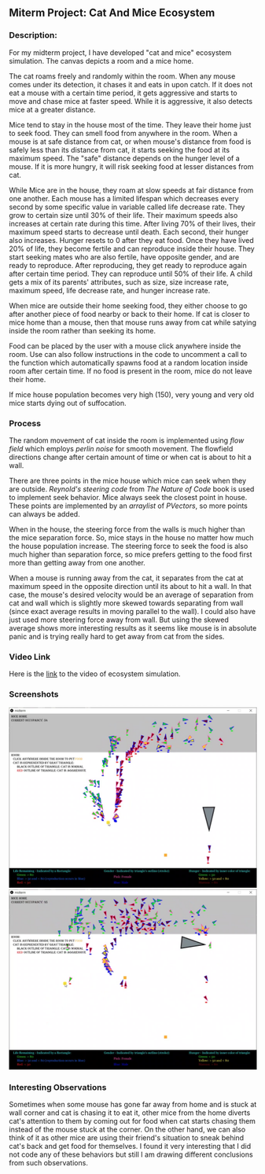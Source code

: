 ## Miterm Project: Cat And Mice Ecosystem

### Description:
For my midterm project, I have developed "cat and mice" ecosystem simulation. The canvas depicts a room and a mice home.

The cat roams freely and randomly within the room. When any mouse comes under its detection, it chases it and eats in upon catch. If it does not eat a mouse with a certain
time period, it gets aggressive and starts to move and chase mice at faster speed. While it is aggressive, it also detects mice at a greater distance.

Mice tend to stay in the house most of the time. They leave their home just to seek food. They can smell food from anywhere in the room. When a mouse is at safe distance from cat, or when mouse's distance from food is safely less than its distance from cat, it starts seeking the food at its maximum speed. The "safe" distance depends on the hunger level of a mouse. If it is more hungry, it will risk seeking food at lesser distances from cat. 

While Mice are in the house, they roam at slow speeds at fair distance from one another. Each mouse has a limited lifespan which decreases every second by some specific value in variable called life decrease rate. They grow to certain size until 30% of their life. Their maximum speeds also increases at certain rate during this time. After living 70% of their lives, their maximum speed starts to decrease until death. Each second, their hunger also increases. Hunger resets to 0 after they eat food. Once they have lived 20% of life, they become fertile and can reproduce inside their house. They start seeking mates who are also fertile, have opposite gender, and are ready to reproduce. After reproducing, they get ready to reproduce again after certain time period. They can reproduce until 50% of their life. A child gets a mix of its parents' attributes, such as size, size increase rate, maximum speed, life decrease rate, and hunger increase rate.

When mice are outside their home seeking food, they either choose to go after another piece of food nearby or back to their home. If cat is closer to mice home than a mouse, then that mouse runs away from cat while satying inside the room rather than seeking its home.

Food can be placed by the user with a mouse click anywhere inside the room. Use can also follow instructions in the code to uncomment a call to the function which automatically spawns food at a random location inside room after certain time. If no food is present in the room, mice do not leave their home.

If mice house population becomes very high (150), very young and very old mice starts dying out of suffocation.

### Process
The random movement of cat inside the room is implemented using _flow field_ which employs _perlin noise_ for smooth movement. The flowfield directions change after certain amount of time or when cat is about to hit a wall.

There are three points in the mice house which mice can seek when they are outside. _Reynold's steering code_ from _The Nature of Code_ book is used to implement seek behavior. Mice always seek the closest point in house. These points are implemented by an _arraylist_ of _PVectors_, so more points can always be added.

When in the house, the steering force from the walls is much higher than the mice separation force. So, mice stays in the house no matter how much the house population increase.
The steering force to seek the food is also much higher than separation force, so mice prefers getting to the food first more than getting away from one another.

When a mouse is running away from the cat, it separates from the cat at maximum speed in the opposite direction until its about to hit a wall. In that case, the mouse's desired velocity would be an average of separation from cat and wall which is slightly more skewed towards separating from wall (since exact average results in moving parallel to the wall). I could also have just used more steering force away from wall. But using the skewed average shows more interesting results as it seems like mouse is in absolute panic and is trying really hard to get away from cat from the sides.

### Video Link

Here is the [link](https://drive.google.com/file/d/1V88Bs1BZoxFa2pUDyfIYCe7y99-nEiUO/view?usp=sharing) to the video of ecosystem simulation.

### Screenshots
![Screenshot1](https://github.com/ehtishamoas/RobotaPsyche/blob/main/midterm/Screenshot1.jpg)
![Screenshot2](https://github.com/ehtishamoas/RobotaPsyche/blob/main/midterm/Screenshot2.jpg)

### Interesting Observations
Sometimes when some mouse has gone far away from home and is stuck at wall corner and cat is chasing it to eat it, other mice from the home diverts cat's attention to them by coming out for food when cat starts chasing them instead of the mouse stuck at the corner. On the other hand, we can also think of it as other mice are using their friend's situation to sneak behind cat's back and get food for themselves.
I found it very interesting that I did not code any of these behaviors but still I am drawing different conclusions from such observations.
